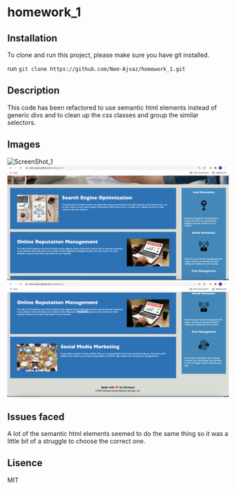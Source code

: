 # homework_1

## Installation
To clone and run this project, please make sure you have git installed.

run `git clone https://github.com/Nem-Ajvaz/homework_1.git`

## Description
This code has been refactored to use semantic html elements instead of generic divs and to clean up the css classes and group the similar selectors.

## Images

![ScreenShot_1](Images/ScreenShot_1.png)
![ScreenShot_2](Images/ScreenShot_2.png)
![ScreenShot_3](Images/ScreenShot_3.png)

## Issues faced
A lot of the semantic html elements seemed to do the same thing so it was a little bit of a struggle to choose the correct one.


## Lisence 
MIT
